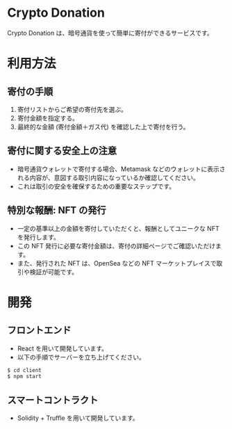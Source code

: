 # Crypto Donation
Crypto Donation は、暗号通貨を使って簡単に寄付ができるサービスです。

# 利用方法
## 寄付の手順
1. 寄付リストからご希望の寄付先を選ぶ。
2. 寄付金額を指定する。
3. 最終的な金額 (寄付金額＋ガス代) を確認した上で寄付を行う。

## 寄付に関する安全上の注意
- 暗号通貨ウォレットで寄付する場合、Metamask などのウォレットに表示される内容が、意図する取引内容になっているか確認してください。 
- これは取引の安全を確保するための重要なステップです。

## 特別な報酬: NFT の発行
- 一定の基準以上の金額を寄付していただくと、報酬としてユニークな NFT を発行します。 
- この NFT 発行に必要な寄付金額は、寄付の詳細ページでご確認いただけます。 
- また、発行された NFT は、OpenSea などの NFT マーケットプレイスで取引や検証が可能です。

# 開発
## フロントエンド
- React を用いて開発しています。
- 以下の手順でサーバーを立ち上げてください。
```sh
$ cd client
$ npm start
```

## スマートコントラクト
- Solidity + Truffle を用いて開発しています。
